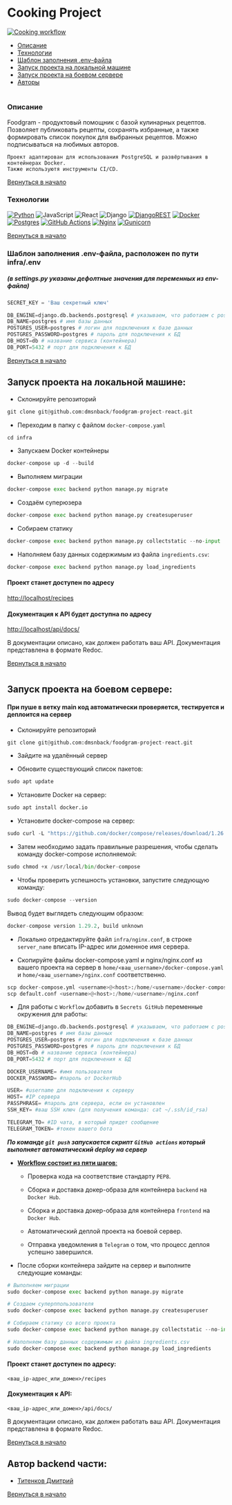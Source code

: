 # Cooking Project
<a name="Начало"></a>
[![Cooking workflow](https://github.com/dmsnback/foodgram-project-react/actions/workflows/foodgram_workflow.yml/badge.svg)](https://github.com/dmsnback/foodgram-project-react/actions/workflows/foodgram_workflow.yml)

- [Описание](#Описание)
- [Технологии](#Технологии)
- [Шаблон заполнения .env-файла](#Шаблон)
- [Запуск проекта на локальной машине](#Запуск)
- [Запуск проекта на боевом сервере](#Запуск2)
- [Авторы](#Авторы)

#

<a name="Описание"></a>
### Описание

Foodgram - продуктовый помощник с базой кулинарных рецептов. Позволяет публиковать рецепты, сохранять избранные, а также формировать список покупок для выбранных рецептов. Можно подписываться на любимых авторов.

```
Проект адаптирован для использования PostgreSQL и развёртывания в контейнерах Docker.
Также используютя инструменты CI/CD.
```
[Вернуться в начало](#Начало)

<a name="Технологии"></a>
### Технологии

[![Python](https://img.shields.io/badge/python-3670A0?style=for-the-badge&logo=python&logoColor=ffdd54)](https://www.python.org)
![JavaScript](https://img.shields.io/badge/javascript-%23323330.svg?style=for-the-badge&logo=javascript&logoColor=%23F7DF1E)
![React](https://img.shields.io/badge/react-%2320232a.svg?style=for-the-badge&logo=react&logoColor=%2361DAFB)
![Django](https://img.shields.io/badge/django-%23092E20.svg?style=for-the-badge&logo=django&logoColor=white)
[![DjangoREST](https://img.shields.io/badge/DJANGO-REST-ff1709?style=for-the-badge&logo=django&logoColor=white&color=ff1709&labelColor=gray)](https://www.django-rest-framework.org)
[![Docker](https://img.shields.io/badge/docker-%230db7ed.svg?style=for-the-badge&logo=docker&logoColor=white)](https://www.docker.com)
[![Postgres](https://img.shields.io/badge/postgres-%23316192.svg?style=for-the-badge&logo=postgresql&logoColor=white)](https://www.postgresql.org)
[![GitHub Actions](https://img.shields.io/badge/github%20actions-%232671E5.svg?style=for-the-badge&logo=githubactions&logoColor=white)](https://github.com/features/actions)
[![Nginx](https://img.shields.io/badge/nginx-%23009639.svg?style=for-the-badge&logo=nginx&logoColor=white)](https://nginx.org/ru/)
[![Gunicorn](https://img.shields.io/badge/gunicorn-%298729.svg?style=for-the-badge&logo=gunicorn&logoColor=white)](https://gunicorn.org)

[Вернуться в начало](#Начало)

<a name="Шаблон"></a>
### Шаблон заполнения .env-файла, расположен по пути infra/.env
##### (в settings.py указаны дефолтные значения для переменных из env-файла)
```python
SECRET_KEY = 'Ваш секретный ключ'

DB_ENGINE=django.db.backends.postgresql # указываем, что работаем с postgresql
DB_NAME=postgres # имя базы данных
POSTGRES_USER=postgres # логин для подключения к базе данных
POSTGRES_PASSWORD=postgres # пароль для подключения к БД
DB_HOST=db # название сервиса (контейнера)
DB_PORT=5432 # порт для подключения к БД 
```
[Вернуться в начало](#Начало)

<a name="Запуск"></a>
## Запуск проекта на локальной машине:

- Склонируйте репозиторий
```python
git clone git@github.com:dmsnback/foodgram-project-react.git
```

- Переходим в папку с файлом ```docker-compose.yaml```
```python
cd infra
```

- Запускаем Docker контейнеры
```python
docker-compose up -d --build
```

- Выполняем миграции
```python
docker-compose exec backend python manage.py migrate 
```

- Создаём суперюзера
```python
docker-compose exec backend python manage.py createsuperuser
```

- Собираем статику
```python
docker-compose exec backend python manage.py collectstatic --no-input
```
- Наполняем базу данных содержимым из файла ```ingredients.csv```:
```python
docker-compose exec backend python manage.py load_ingredients
```
#### Проект станет доступен по адресу 

[http://localhost/recipes](http://localhost/recipes)

#### Документация к API будет доступна по адресу

[http://localhost/api/docs/](http://localhost/api/docs/)

В документации описано, как должен работать ваш API. Документация представлена в формате Redoc.

[Вернуться в начало](#Начало)

#
<a name="Запуск2"></a>
## Запуск проекта на боевом сервере:

#### При пуше в ветку main код автоматически проверяется, тестируется и деплоится на сервер

- Склонируйте репозиторий
```python
git clone git@github.com:dmsnback/foodgram-project-react.git
```
- Зайдите на удалённый сервер

- Обновите существующий список пакетов:
```python
sudo apt update
```
- Установите Docker на сервер:
```python
sudo apt install docker.io 
```
- Установите docker-compose на сервер:
```python
sudo curl -L "https://github.com/docker/compose/releases/download/1.26.0/docker-compose-$(uname -s)-$(uname -m)" -o /usr/local/bin/docker-compose
```
- Затем необходимо задать правильные разрешения, чтобы сделать команду docker-compose исполняемой:
```python
sudo chmod +x /usr/local/bin/docker-compose
```
- Чтобы проверить успешность установки, запустите следующую команду:
```python
sudo docker-compose --version
```
Вывод будет выглядеть следующим образом:
```python
docker-compose version 1.29.2, build unknown
```
- Локально отредактируйте файл ```infra/nginx.conf```, в строке ```server_name``` вписать IP-адрес или доменное имя сервера.

- Скопируйте файлы docker-compose.yaml и nginx/nginx.conf из вашего проекта на сервер в ```home/<ваш_username>/docker-compose.yaml``` и ```home/<ваш_username>/nginx.conf``` соответственно.
```python
scp docker-compose.yml <username>@<host>:/home/<username>/docker-compose.yml
scp default.conf <username>@<host>:/home/<username>/nginx.conf
```
- Для работы с ```Workflow``` добавить в ```Secrets GitHub``` переменные окружения для работы:
```python
DB_ENGINE=django.db.backends.postgresql # указываем, что работаем с postgresql
DB_NAME=postgres # имя базы данных
POSTGRES_USER=postgres # логин для подключения к базе данных
POSTGRES_PASSWORD=postgres # пароль для подключения к БД
DB_HOST=db # название сервиса (контейнера)
DB_PORT=5432 # порт для подключения к БД

DOCKER_USERNAME= #имя пользователя
DOCKER_PASSWORD= #пароль от DockerHub

USER= #username для подключения к серверу
HOST= #IP сервера
PASSPHRASE= #пароль для сервера, если он установлен
SSH_KEY= #ваш SSH ключ (для получения команда: cat ~/.ssh/id_rsa)

TELEGRAM_TO= #ID чата, в который придет сообщение
TELEGRAM_TOKEN= #токен вашего бота
```

___По команде ```git push``` запускается скрипт ```GitHub actions``` который выполняет автоматический deploy на сервер___


- <u>__Workflow состоит из пяти шагов__:</u>

	- Проверка кода на соответствие стандарту ```PEP8```.
	
	- Сборка и доставка докер-образа для контейнера ```backend``` на ```Docker Hub```.
	- Сборка и доставка докер-образа для контейнера ```frontend``` на ```Docker Hub```.
	
	- Автоматический деплой проекта на боевой сервер.
	
	- Отправка уведомления в ```Telegram``` о том, что процесс деплоя успешно завершился.

- После сборки контейнера зайдите на сервер и выполните следующие команды:
```python
# Выполняем миграции
sudo docker-compose exec backend python manage.py migrate

# Создаем суперппользователя
sudo docker-compose exec backend python manage.py createsuperuser

# Собираем статику со всего проекта
sudo docker-compose exec backend python manage.py collectstatic --no-input

# Наполняем базу данных содержимым из файла ingredients.csv
sudo docker-compose exec backend python manage.py load_ingredients
```

#### Проект станет доступен по адресу:

```<ваш_ip-адрес_или_домен>/recipes```

#### Документация к API: 

```<ваш_ip-адрес_или_домен>/api/docs/```

В документации описано, как должен работать ваш API. Документация представлена в формате Redoc.

[Вернуться в начало](#Начало)


<a name="Авторы"></a>
## Автор backend  части:


- [Титенков Дмитрий](https://github.com/dmsnback)

[Вернуться в начало](#Начало)
